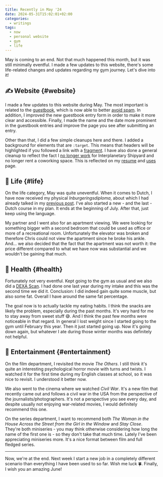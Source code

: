 ```yaml
---
title: Recently in May '24
date: 2024-05-31T15:02:01+02:00
categories:
  - writings
tags:
  - now
  - personal website
  - gym
  - life
---
```


May is coming to an end. Not that much happened this month, but it was still minimally eventful. I made a few updates to this website, there's some life-related changes and updates regarding my gym journey. Let's dive into it!

<!--more-->

## ✍️ Website {#website}

I made a few updates to this website during May. The most important is related to the [guestbook](/guestbook/), which is now able to better [avoid spam](/2024/05/10/mitigating-guestbook-spam/). In addition, I improved the new guestbook entry form in order to make it more clear and accessible. Finally, I made the name and the date more prominent in the guestbook entries and improve the page you see after submitting an entry.

Other than that, I did a few simple cleanups here and there. I added a background for elements that are `:target`. This means that headers will be highlighted if you followed a link with a [fragment](https://en.wikipedia.org/wiki/URI_fragment). I have also done a general cleanup to reflect the fact I [no longer work](/2024/05/06/leaving-the-interplanetary-journey/) for Interplanetary Shipyard and no longer rent a coworking space. This is reflected on my [resume](/resume/) and [uses](/uses/) page.

## 🍄 Life {#life}

On the life category, May was quite uneventful. When it comes to Dutch, I have now received my physical *Inburgeringsdiploma*, about which I had already talked in my [previous post](/2024/05/08/inchecken/#examens). I've also started a new - and the last - Dutch course in my plan. It ends at the beginning of July. After that, just keep using the language.

My partner and I went also for an apartment viewing. We were looking for something bigger with a second bedroom that could be used as office or more of a recreational room. Unfortunately the elevator was broken and therefore Chris could not view the apartment since he broke his ankle. And... we also decided that the fact that the apartment was not worth it: the price different compared to what we have now was substantial and we wouldn't be gaining that much.

## 💪 Health {#health}

Fortunately not very eventful. Kept going to the gym as usual and we also did a [DEXA Scan](https://en.wikipedia.org/wiki/Dual-energy_X-ray_absorptiometry). I had done one last year during my intake and this was the second time we did it. Conclusion: I did indeed gain quite some muscle, but also some fat. Overall I have around the same fat percentage.

The goal now is to actually tackle my eating habits. I think the snacks are likely the problem, especially during the past months. It's very hard for me to stay away from sweet stuff 😅. And I think the past few months were noticeable in that regard. In general I lost weight since I started going to the gym until February this year. Then it just started going up. Now it's going down again, but whatever I ate during those winter months was definitely not helpful.

## 🍿 Entertainment {#entertainment}

On the film department, I revisited the movie *The Others*. I still think it's quite an interesting psychological horror movie with turns and twists. I watched it for the first time during my English classes at school, so it was nice to revisit. I understood it better now.

We also went to the cinema where we watched *Civil War*. It's a new film that recently came out and follows a civil war in the USA from the perspective of the journalists/photographers. It's not a perspective you see every day, and despite usually not enjoying war-related movies, I would definitely recommend this one.

On the series department, I want to recommend both *The Woman in the House Across the Street from the Girl in the Window* and *Stay Close*. They're both miniseries - you may think otherwise considering how long the name of the first one is - so they don't take that much time. Lately I've been appreciating miniseries more. It's a nice format between film and full fledged series.

<hr>

Now, we're at the end. Next week I start a new job in a completely different scenario than everything I have been used to so far. Wish me luck 🍀. Finally, I wish you an amazing June!
